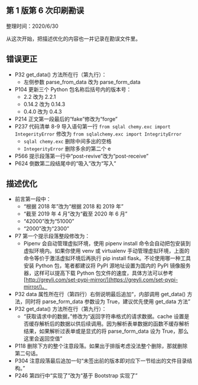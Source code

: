 ## 第 1 版第 6 次印刷勘误

整理时间：2020/6/30

从这次开始，把描述优化的内容也一并记录在勘误文件里。

## 错误更正

- P32 get_data() 方法所在行（第九行）：
  - 左侧参数 parse_from_data 改为 parse_form_data
- P104 更新三个 Python 包名称后括号内的版本号：
  - 2.2 改为 2.2.1
  - 0.14.2 改为 0.14.3
  - 0.4.0 改为 0.4.3
- P214 正文第一段最后的“fake”修改为“forge”
- P237 代码清单 8-9 导入语句第一行 `from sqlal chemy.exc import IntegerityError` 修改为 `from sqlalchemy.exc import IntegrityError`
  - `sqlal chemy.exc` 删除中间多出的空格
  - `IntegerityError` 删除多余的第二个 e
- P566 提示段落第一行中“post-revive”改为“post-receive”
- P624 倒数第二段结尾中的“吸入”改为“写入”

## 描述优化

- 前言第一段中：
  - “根据 2018 年”改为“根据 2018 和 2019 年”
  - “截至 2019 年 4 月”改为“截至 2020 年 6 月”
  - “42000”改为“51000”
  - “2000”改为“2300”
- P7 第一个提示段落整段修改为：
  - Pipenv 会自动管理虚拟环境，使用 pipenv install 命令会自动把包安装到虚拟环境内。如果你使用 venv 或 virtualenv 手动管理虚拟环境，上面的命令等价于激活虚拟环境后再执行 pip install flask。不论使用哪一种工具安装 Python 包，笔者都建议将 PyPI 源地址设置为国内的 PyPI 镜像服务器，这样可以提高下载 Python 包文件的速度，具体方法可以参考 [http://greyli.com/set-pypi-mirror/](https://greyli.com/set-pypi-mirror/)。
- P32 data 属性所在行（第四行）右侧说明最后追加“，内部调用 get_data() 方法，同时将 parse_form_data 参数设为 True，建议优先使用 get_data 方法”
- P32 get_data() 方法所在行（第九行）：
  - “获取请求中的数据，”修改为“返回字符串格式的请求数据。cache 设置是否缓存解析后的数据以供后续调用。因为解析表单数据的函数不缓存解析结果，如果解析过表单或是显式的将 parse_form_data 设为 True，那么这里会返回空值”
- P118 删除下方的整个注意段落。如果出于排版考虑没法整个删除，那就删除第二句话。
- P304 注意段落最后追加一句“未签出前的版本即对应下一节给出的文件目录结构。”
- P246 第四行中“实现了”改为“基于 Bootstrap 实现了”

